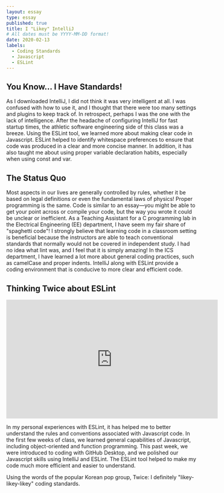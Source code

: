```yaml
---
layout: essay
type: essay
published: true
title: I "Likey" IntelliJ
# All dates must be YYYY-MM-DD format!
date: 2020-02-13
labels:
  - Coding Standards
  - Javascript
  - ESLint
---
```


## You Know... I Have Standards!
As I downloaded IntelliJ, I did not think it was very intelligent at all. I was confused with how to use it, and I thought that there were too many settings and plugins to keep track of. In retrospect, perhaps I was the one with the lack of intelligence. After the headache of configuring IntelliJ for fast startup times, the athletic software engineering side of this class was a breeze. Using the ESLint tool, we learned more about making clear code in Javascript. ESLint helped to identify whitespace preferences to ensure that code was produced in a clear and more concise manner. In addition, it has also taught me about using proper variable declaration habits, especially when using const and var.

## The Status Quo
Most aspects in our lives are generally controlled by rules, whether it be based on legal definitions or even the fundamental laws of physics! Proper programming is the same. Code is similar to an essay—you might be able to get your point across or compile your code, but the way you wrote it could be unclear or inefficient. As a Teaching Assistant for a C programming lab in the Electrical Engineering (EE) department, I have seem my fair share of "spaghetti code"! I strongly believe that learning code in a classroom setting is beneficial because the instructors are able to teach conventional standards that normally would not be covered in independent study. I had no idea what lint was, and I feel that it is simply amazing! In the ICS department, I have learned a lot more about general coding practices, such as camelCase and proper indents. IntelliJ along with ESLint provide a coding environment that is conducive to more clear and efficient code.

## Thinking Twice about ESLint
<iframe width="560" height="315" src="https://www.youtube.com/embed/V2hlQkVJZhE?start=20" frameborder="0" allow="accelerometer; autoplay; encrypted-media; gyroscope; picture-in-picture" allowfullscreen></iframe>

In my personal experiences with ESLint, it has helped me to better understand the rules and conventions associated with Javascript code. In the first few weeks of class, we learned general capabilities of Javascript, including object-oriented and function programming. This past week, we were introduced to coding with GitHub Desktop, and we polished our Javascript skills using IntelliJ and ESLint. The ESLint tool helped to make my code much more efficient and easier to understand.

Using the words of the popular Korean pop group, Twice: I definitely "likey-likey-likey" coding standards.
